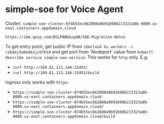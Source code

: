 # simple-soe for Voice Agent

Cluster: `simple-soe-cluster-074b55ec662880a9b91b986213323a0b-0000.us-east.containers.appdomain.cloud`

`https://ibm.quip.com/BSLPABbbzpAB/SOE-Migration-Notes`

To get entry point, get public IP from `ibmcloud ks workers -c c264ej5w0e9k1jc6fht0` and 
get port from 'Nodeport' value from `kubectl describe service simple-soe-service`. This works for `http` only.
E.g.
  - `curl http://169.61.113.146:32453/`
  - `curl http://169.61.113.146:32453/build`
  
Ingress only works with `https`:
  - `https://simple-soe-cluster-074b55ec662880a9b91b986213323a0b-0000.us-east.containers.appdomain.cloud`
  - `https://simple-soe-cluster-074b55ec662880a9b91b986213323a0b-0000.us-east.containers.appdomain.cloud/`
  - `https://simple-soe-cluster-074b55ec662880a9b91b986213323a0b-0000.us-east.containers.appdomain.cloud/build`